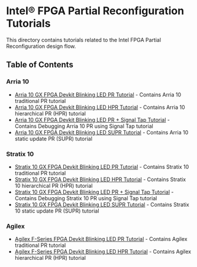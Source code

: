# Intel&reg; FPGA Partial Reconfiguration Tutorials

This directory contains tutorials related to the Intel FPGA Partial Reconfiguration design flow.

## Table of Contents



### Arria 10
- [Arria 10 GX FPGA Devkit Blinking LED PR Tutorial](a10_pcie_devkit_blinking_led/) - Contains Arria 10 traditional PR tutorial
- [Arria 10 GX FPGA Devkit Blinking LED HPR Tutorial](a10_pcie_devkit_blinking_led_hpr/) - Contains Arria 10 hierarchical PR (HPR) tutorial
- [Arria 10 GX FPGA Devkit Blinking LED PR + Signal Tap Tutorial](a10_pcie_devkit_blinking_led_stp/) - Contains Debugging Arria 10 PR using Signal Tap tutorial
- [Arria 10 GX FPGA Devkit Blinking LED SUPR Tutorial](a10_pcie_devkit_blinking_led_supr/) - Contains Arria 10 static update PR (SUPR) tutorial

### Stratix 10
- [Stratix 10 GX FPGA Devkit Blinking LED PR Tutorial](s10_pcie_devkit_blinking_led/) - Contains Stratix 10 traditional PR tutorial
- [Stratix 10 GX FPGA Devkit Blinking LED HPR Tutorial](s10_pcie_devkit_blinking_led_hpr/) - Contains Stratix 10 hierarchical PR (HPR) tutorial
- [Stratix 10 GX FPGA Devkit Blinking LED PR + Signal Tap Tutorial](s10_pcie_devkit_blinking_led_stp/) - Contains Debugging Stratix 10 PR using Signal Tap tutorial
- [Stratix 10 GX FPGA Devkit Blinking LED SUPR Tutorial](s10_pcie_devkit_blinking_led_supr/) - Contains Stratix 10 static update PR (SUPR) tutorial

### Agilex
- [Agilex F-Series FPGA Devkit Blinking LED PR Tutorial](agilex_pcie_devkit_blinking_led/) - Contains Agilex traditional PR tutorial
- [Agilex F-Series FPGA Devkit Blinking LED HPR Tutorial](agilex_pcie_devkit_blinking_led_hpr/) - Contains Agilex hierarchical PR (HPR) tutorial